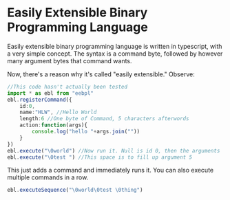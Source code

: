 # Easily Extensible Binary Programming Language

Easily extensible binary programming language is written in typescript, with a very simple concept.  The syntax is a command byte, followed by however many argument bytes that command wants.

Now, there's a reason why it's called "easily extensible." Observe:

```ts
//This code hasn't actually been tested
import * as ebl from "eebpl"
ebl.registerCommand({
	id:0,
	name:"HLW", //Hello World
	length:6 //One byte of Command, 5 characters afterwords
	action:function(args){
		console.log("hello "+args.join(""))
	}
})
ebl.execute("\0world") //Now run it. Null is id 0, then the arguments
ebl.execute("\0test ") //This space is to fill up argument 5
```
This just adds a command and immediately runs it. You can also execute multiple commands in a row.
```ts
ebl.executeSequence("\0world\0test \0thing")
```